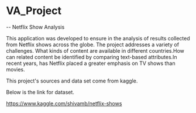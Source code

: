 # VA_Project


-- Netflix Show Analysis

This application was developed to ensure in the analysis of results collected from Netflix shows across the globe. The project addresses a variety of challenges. What kinds of content are available in different countries.How can related content be identified by comparing text-based attributes.In recent years, has Netflix placed a greater emphasis on TV shows than movies.

This project's sources and data set come from kaggle.

Below is the link for dataset.

https://www.kaggle.com/shivamb/netflix-shows
